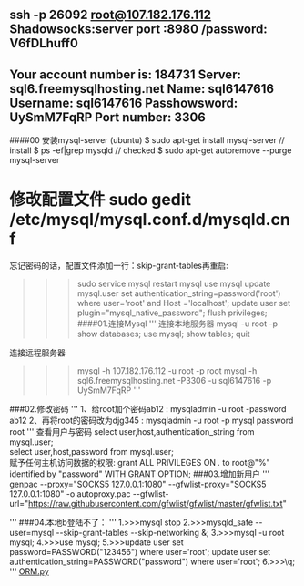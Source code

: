 ssh -p 26092 root@107.182.176.112
Shadowsocks:server port :8980 /password: V6fDLhuff0
----------------
Your account number is: 184731
Server: sql6.freemysqlhosting.net
Name: sql6147616
Username: sql6147616
Passhowsword: UySmM7FqRP
Port number: 3306
----------------

####00 安装mysql-server (ubuntu)
  $ sudo apt-get install mysql-server  //  install
  $ ps -ef|grep mysqld  // checked 
  $ sudo apt-get autoremove --purge mysql-server
  # 修改配置文件 sudo gedit /etc/mysql/mysql.conf.d/mysqld.cnf
  忘记密码的话，配置文件添加一行：skip-grant-tables再重启:
  >>> sudo service mysql restart
  >>> mysql
  >>>use mysql
  >>>update mysql.user set authentication_string=password('root') where user='root' and Host ='localhost';
  >>> update user set plugin="mysql_native_password";
  >>> flush privileges;
####01.连接Mysql
'''
连接本地服务器
>>>mysql -u root -p
>show databases;
>use mysql;
>show tables;
>quit

连接远程服务器
>>>mysql -h 107.182.176.112 -u root -p root
>>>mysql -h sql6.freemysqlhosting.net -P3306 -u sql6147616 -p
>>> UySmM7FqRP
'''

###02.修改密码
'''
1、给root加个密码ab12 : mysqladmin -u root -password ab12
2、再将root的密码改为djg345 : mysqladmin -u root -p mysql password root
'''
查看用户与密码
select user,host,authentication_string from mysql.user;  
select user,host,password from mysql.user;  
赋予任何主机访问数据的权限:
 grant ALL PRIVILEGES ON *.* to root@"%" identified by "password" WITH GRANT OPTION; 
###03.增加新用户
'''
genpac --proxy="SOCKS5 127.0.0.1:1080" --gfwlist-proxy="SOCKS5 127.0.0.1:1080" -o autoproxy.pac --gfwlist-url="https://raw.githubusercontent.com/gfwlist/gfwlist/master/gfwlist.txt"

'''
###04.本地b登陆不了：
'''
  1.>>>mysql stop
  2.>>>mysqld_safe --user=mysql --skip-grant-tables --skip-networking &; 
  3.>>>mysql -u root mysql; 
  4.>>>use mysql;
  5.>>>update user set password=PASSWORD("123456") where user='root';
  update user set authentication_string=PASSWORD("password") where user='root';
  6.>>>\q;
'''
[ORM.py](demo/ORM.py)